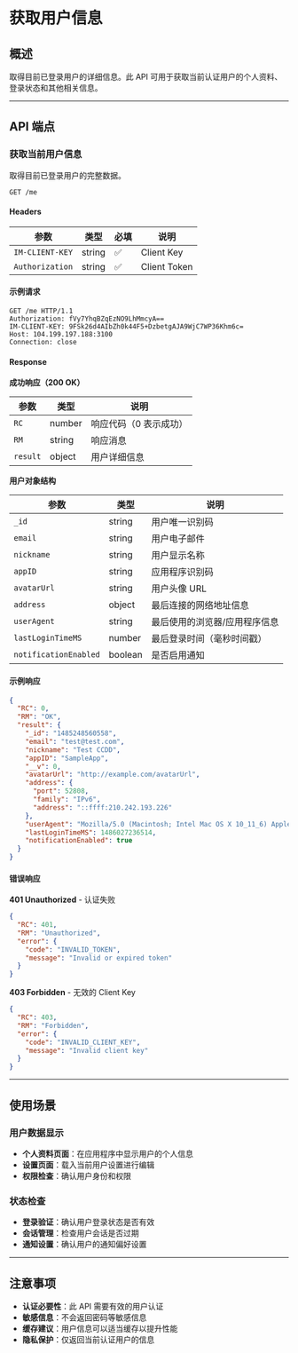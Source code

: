# 获取用户信息

## 概述

取得目前已登录用户的详细信息。此 API 可用于获取当前认证用户的个人资料、登录状态和其他相关信息。

------

## API 端点

### 获取当前用户信息

取得目前已登录用户的完整数据。

```http
GET /me
```

#### Headers

| 参数            | 类型   | 必填 | 说明           |
| --------------- | ------ | ---- | -------------- |
| `IM-CLIENT-KEY` | string | ✅    | Client Key     |
| `Authorization` | string | ✅    | Client Token   |

#### 示例请求

```http
GET /me HTTP/1.1
Authorization: fVy7YhqBZqEzNO9LhMmcyA==
IM-CLIENT-KEY: 9FSk26d4AIbZh0k44F5+DzbetgAJA9WjC7WP36Khm6c=
Host: 104.199.197.188:3100
Connection: close
```

#### Response

**成功响应（200 OK）**

| 参数     | 类型   | 说明                   |
| -------- | ------ | ---------------------- |
| `RC`     | number | 响应代码（0 表示成功） |
| `RM`     | string | 响应消息               |
| `result` | object | 用户详细信息           |

**用户对象结构**

| 参数                    | 类型   | 说明                          |
| ----------------------- | ------ | ----------------------------- |
| `_id`                   | string | 用户唯一识别码                |
| `email`                 | string | 用户电子邮件                  |
| `nickname`              | string | 用户显示名称                  |
| `appID`                 | string | 应用程序识别码                |
| `avatarUrl`             | string | 用户头像 URL                  |
| `address`               | object | 最后连接的网络地址信息        |
| `userAgent`             | string | 最后使用的浏览器/应用程序信息 |
| `lastLoginTimeMS`       | number | 最后登录时间（毫秒时间戳）    |
| `notificationEnabled`   | boolean| 是否启用通知                  |

#### 示例响应

```json
{
  "RC": 0,
  "RM": "OK",
  "result": {
    "_id": "1485248560558",
    "email": "test@test.com",
    "nickname": "Test CCDD",
    "appID": "SampleApp",
    "__v": 0,
    "avatarUrl": "http://example.com/avatarUrl",
    "address": {
      "port": 52808,
      "family": "IPv6",
      "address": "::ffff:210.242.193.226"
    },
    "userAgent": "Mozilla/5.0 (Macintosh; Intel Mac OS X 10_11_6) AppleWebKit/537.36 (KHTML, like Gecko) Chrome/55.0.2883.95 Safari/537.36",
    "lastLoginTimeMS": 1486027236514,
    "notificationEnabled": true
  }
}
```

#### 错误响应

**401 Unauthorized** - 认证失败

```json
{
  "RC": 401,
  "RM": "Unauthorized",
  "error": {
    "code": "INVALID_TOKEN",
    "message": "Invalid or expired token"
  }
}
```

**403 Forbidden** - 无效的 Client Key

```json
{
  "RC": 403,
  "RM": "Forbidden",
  "error": {
    "code": "INVALID_CLIENT_KEY",
    "message": "Invalid client key"
  }
}
```

------

## 使用场景

### 用户数据显示
- **个人资料页面**：在应用程序中显示用户的个人信息
- **设置页面**：载入当前用户设置进行编辑
- **权限检查**：确认用户身份和权限

### 状态检查
- **登录验证**：确认用户登录状态是否有效
- **会话管理**：检查用户会话是否过期
- **通知设置**：确认用户的通知偏好设置

------

## 注意事项

- **认证必要性**：此 API 需要有效的用户认证
- **敏感信息**：不会返回密码等敏感信息
- **缓存建议**：用户信息可以适当缓存以提升性能
- **隐私保护**：仅返回当前认证用户的信息